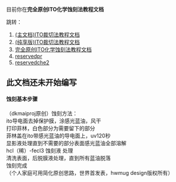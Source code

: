 
目前你在**完全原创ITO化学蚀刻法教程文档**

跳转：
1. [(主文档)ITO裁切法教程文档](2.md)
2. [(纯享版)ITO裁切法教程文档](orig1.md)
3. [完全原创ITO化学蚀刻法教程文档](che1.md)
4. [reservedpr](pr.md)
5. [reservedche2](che2.md)

## 此文档还未开始编写

#### 蚀刻基本步骤
（dkmaiproj原创）蚀刻方法：  
ito导电面去掉保护膜，涂感光蓝油，风干  
打印菲林，白色部分为需要留下的部分  
菲林盖在ito带感光蓝油的导电面上，uv120秒  
显影液处理直到不需要的部分表面感光蓝油全部溶解  
hcl（稀）-fecl3 蚀刻液 处理  
清洗表面，后脱膜液处理，直到所有蓝油脱落  
蚀刻完成  
（个人家庭可用简化原创思路，世界首发表，hwmug design版权所有）  